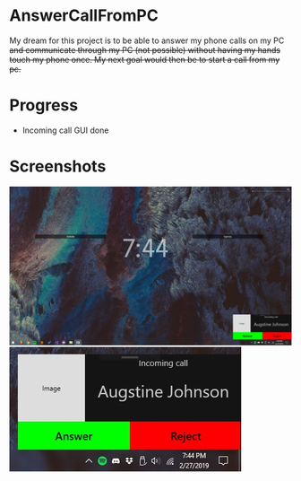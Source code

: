 # AnswerCallFromPC
My dream for this project is to be able to answer my phone calls on my PC <del> and communicate through my PC <del> (not possible) without having my hands touch my phone once. My next goal would then be to start a call from my pc.
# Progress
- Incoming call GUI done
# Screenshots
<img src="https://github.com/elibroftw/AnswerCallFromPC/blob/master/Screenshots/Screenshot%201.jpg" alt="Screenshot"/>
<img src="https://github.com/elibroftw/AnswerCallFromPC/blob/master/Screenshots/Screenshot%202.jpg" alt="Screenshot"/>
